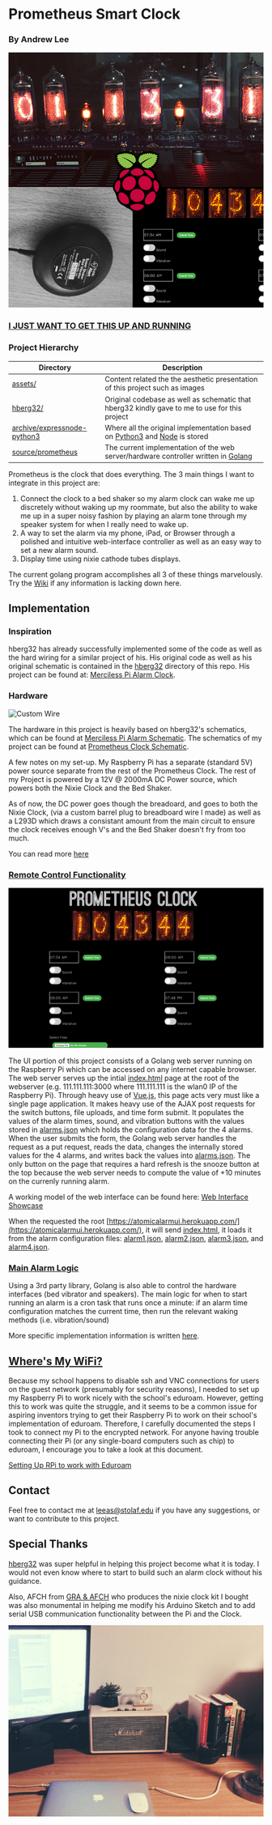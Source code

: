 # Prometheus Smart Clock

### By Andrew Lee

![Prometheus Clock Cover](assets/cover.jpg)



### [I JUST WANT TO GET THIS UP AND RUNNING](Quickstart.md)


### Project Hierarchy

| 	Directory   | Description 	                                                               				|
| ------------- | ----------------------------------------------------------------------------------------- |
| [assets/](assets/)  | Content related the the aesthetic presentation of this project such as images  |
| [hberg32/](hberg32)  | Original codebase as well as schematic that hberg32 kindly gave to me to use for this project  |
| [archive/expressnode-python3](archive/expressnode-python3)  | Where all the original implementation based on [Python3](https://www.python.org/) and [Node](https://nodejs.org/en/) is stored |
| [source/prometheus](source/prometheus) | The current implementation of the web server/hardware controller written in [Golang](https://golang.org/) |



Prometheus is the clock that does everything. The 3 main things I want to integrate in this project are:

1. Connect the clock to a bed shaker so my alarm clock can wake me up discretely without waking up my roommate, but also the ability to wake me up in a super noisy fashion by playing an alarm tone through my speaker system for when I really need to wake up.
2. A way to set the alarm via my phone, iPad, or Browser through a polished and intuitive web-interface controller as well as an easy way to set a new alarm sound.
3. Display time using nixie cathode tubes displays.

The current golang program accomplishes all 3 of these things marvelously. Try the [Wiki](https://github.com/gilgameshskytrooper/Prometheus/wiki) if any information is lacking down here.

## Implementation

### Inspiration
hberg32 has already successfully implemented some of the code as well as the hard wiring for a similar project of his. His original code as well as his original schematic is contained in the [hberg32](hberg32/) directory of this repo. His project can be found at: [Merciless Pi Alarm Clock](https://hackaday.io/project/4922-merciless-pi-alarm-clock).

### Hardware

![Custom Wire](assets/barrelplugwire.jpeg)

The hardware in this project is heavily based on hberg32's schematics, which can be found at [Merciless Pi Alarm Schematic](hberg32/PiAlarm.fzz). The schematics of my project can be found at [Prometheus Clock Schematic](/assets/AtomicClockSchematic.fzz).

A few notes on my set-up. My Raspberry Pi has a separate (standard 5V) power source separate from the rest of the Prometheus Clock. The rest of my Project is powered by a 12V @ 2000mA DC Power source, which powers both the Nixie Clock and the Bed Shaker.

As of now, the DC power goes though the breadoard, and goes to both the Nixie Clock, (via a custom barrel plug to breadboard wire I made) as well as a L293D which draws a consistant amount from the main circuit to ensure the clock receives enough V's and the Bed Shaker doesn't fry from too much.

You can read more [here](https://github.com/gilgameshskytrooper/Prometheus/wiki/Hardware-Set-Up)

### [Remote Control Functionality](/source/prometheus/prometheus.go)

![Demo](assets/AtomicAlarmUI.PNG)

The UI portion of this project consists of a Golang web server running on the Raspberry Pi which can be accessed on any internet capable browser. The web server serves up the intial [index.html](source/prometheus/public/index.html) page at the root of the webserver (e.g. 111.111.111:3000 where 111.111.111 is the wlan0 IP of the Raspberry Pi). Through heavy use of [Vue.js](http://vuejs.org/), this page acts very must like a single page application. It makes heavy use of the AJAX post requests for the switch buttons, file uploads, and time form submit. It populates the values of the alarm times, sound, and vibration buttons with the values stored in [alarms.json](source/prometheus/public/json/alarms.json) which holds the configuration data for the 4 alarms. When the user submits the form, the Golang web server handles the request as a put request, reads the data, changes the internally stored values for the 4 alarms, and writes back the values into [alarms.json](source/prometheus/public/json/alarms.json). The only button on the page that requires a hard refresh is the snooze button at the top because the web server needs to compute the value of +10 minutes on the currenly running alarm.

A working model of the web interface can be found here: [Web Interface Showcase](https://atomicalarmui.herokuapp.com/)

When the requested the root [https://atomicalarmui.herokuapp.com/](https://atomicalarmui.herokuapp.com/), it will send [index.html](https://atomicalarmui.herokuapp.com/index.html), it loads it from the alarm configuration files: [alarm1.json](https://atomicalarmui.herokuapp.com/json/alarm1.json), [alarm2.json](https://atomicalarmui.herokuapp.com/json/alarm2.json), [alarm3.json](https://atomicalarmui.herokuapp.com/json/alarm3.json), and [alarm4.json](https://atomicalarmui.herokuapp.com/json/alarm4.json).

### [Main Alarm Logic](/source/prometheus/prometheus.go)
Using a 3rd party library, Golang is also able to control the hardware interfaces (bed vibrator and speakers). The main logic for when to start running an alarm is a cron task that runs once a minute: if an alarm time configuration matches the current time, then run the relevant waking methods (i.e. vibration/sound)

More specific implementation information is written [here](/source/prometheus/README.md).

## [Where's My WiFi?](SetUpEduroamOnPi.md)
Because my school happens to disable ssh and VNC connections for users on the guest network (presumably for security reasons), I needed to set up my Raspberry Pi to work nicely with the school's eduroam. However, getting this to work was quite the struggle, and it seems to be a common issue for aspiring inventors trying to get their Raspberry Pi to work on their school's implementation of eduroam. Therefore, I carefully documented the steps I took to connect my Pi to the encrypted network. For anyone having trouble connecting their Pi (or any single-board computers such as chip) to eduroam, I encourage you to take a look at this document.

[Setting Up RPi to work with Eduroam](SetUpEduroamOnPi.md)

## Contact
Feel free to contact me at [leeas@stolaf.edu](mailto:leeas@stolaf.edu) if you have any suggestions, or want to contribute to this project.

## Special Thanks
[hberg32](https://hackaday.io/hberg32) was super helpful in helping this project become what it is today. I would not even know where to start to build such an alarm clock without his guidance.

Also, AFCH from [GRA & AFCH](https://github.com/afch) who produces the nixie clock kit I bought was also monumental in helping me modify his Arduino Sketch and to add serial USB communication functionality between the Pi and the Clock.

![Desk](assets/desk.jpg)
